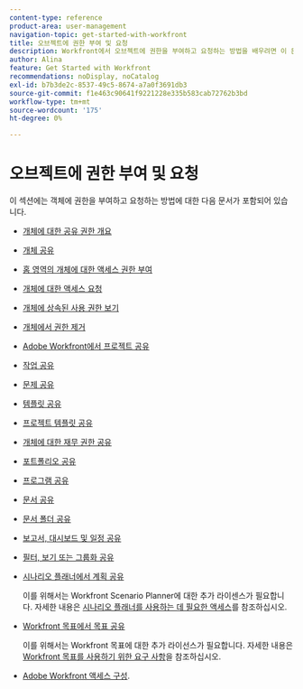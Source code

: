 ```yaml
---
content-type: reference
product-area: user-management
navigation-topic: get-started-with-workfront
title: 오브젝트에 권한 부여 및 요청
description: Workfront에서 오브젝트에 권한을 부여하고 요청하는 방법을 배우려면 이 문서를 검토하십시오.
author: Alina
feature: Get Started with Workfront
recommendations: noDisplay, noCatalog
exl-id: b7b3de2c-8537-49c5-8674-a7a0f3691db3
source-git-commit: f1e463c90641f9221228e335b583cab72762b3bd
workflow-type: tm+mt
source-wordcount: '175'
ht-degree: 0%

---
```


# 오브젝트에 권한 부여 및 요청

이 섹션에는 객체에 권한을 부여하고 요청하는 방법에 대한 다음 문서가 포함되어 있습니다.

* [개체에 대한 공유 권한 개요](../../workfront-basics/grant-and-request-access-to-objects/sharing-permissions-on-objects-overview.md)
* [개체 공유](../../workfront-basics/grant-and-request-access-to-objects/share-an-object.md)
* [홈 영역의 개체에 대한 액세스 권한 부여](../../workfront-basics/grant-and-request-access-to-objects/grant-access-home.md)
* [개체에 대한 액세스 요청](../../workfront-basics/grant-and-request-access-to-objects/request-access.md)
* [개체에 상속된 사용 권한 보기](../../workfront-basics/grant-and-request-access-to-objects/view-inherited-permissions-on-objects.md)
* [개체에서 권한 제거](../../workfront-basics/grant-and-request-access-to-objects/remove-permissions-from-objects.md)
* [Adobe Workfront에서 프로젝트 공유](../../workfront-basics/grant-and-request-access-to-objects/share-a-project.md)
* [작업 공유](../../workfront-basics/grant-and-request-access-to-objects/share-a-task.md)
* [문제 공유](../../workfront-basics/grant-and-request-access-to-objects/share-an-issue.md)
* [템플릿 공유](../../workfront-basics/grant-and-request-access-to-objects/share-a-template.md)
* [프로젝트 템플릿 공유](../../manage-work/projects/create-and-manage-templates/share-project-template.md)
* [개체에 대한 재무 권한 공유](../../workfront-basics/grant-and-request-access-to-objects/share-financial-permissions-object.md)
* [포트폴리오 공유](../../workfront-basics/grant-and-request-access-to-objects/share-a-portfolio.md)
* [프로그램 공유](../../workfront-basics/grant-and-request-access-to-objects/share-a-program.md)
* [문서 공유](../../workfront-basics/grant-and-request-access-to-objects/document-permissions.md)
* [문서 폴더 공유](../../workfront-basics/grant-and-request-access-to-objects/share-a-document-folder.md)
* [보고서, 대시보드 및 일정 공유](../../workfront-basics/grant-and-request-access-to-objects/permissions-reports-dashboards-calendars.md)
* [필터, 보기 또는 그룹화 공유](../../reports-and-dashboards/reports/reporting-elements/share-filter-view-grouping.md)
* [시나리오 플래너에서 계획 공유](../../scenario-planner/share-a-plan.md)

  이를 위해서는 Workfront Scenario Planner에 대한 추가 라이센스가 필요합니다. 자세한 내용은 [시나리오 플래너를 사용하는 데 필요한 액세스](../../scenario-planner/access-needed-to-use-sp.md)를 참조하십시오.

* [Workfront 목표에서 목표 공유](../../workfront-goals/workfront-goals-settings/share-a-goal.md)

  이를 위해서는 Workfront 목표에 대한 추가 라이선스가 필요합니다. 자세한 내용은 [Workfront 목표를 사용하기 위한 요구 사항](../../workfront-goals/goal-management/access-needed-for-wf-goals.md)을 참조하십시오.

* [Adobe Workfront 액세스 구성](../../administration-and-setup/add-users/configure-and-grant-access/configure-access.md).
